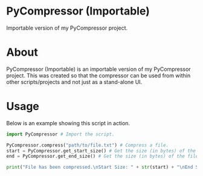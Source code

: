 # PyCompressor (Importable)
Importable version of my PyCompressor project.

# About
PyCompressor (Importable) is an importable version of my PyCompressor project.
This was created so that the compressor can be used from within other scripts/projects and not just as a stand-alone UI.

# Usage
Below is an example showing this script in action.
```python
import PyCompressor # Import the script.

PyCompressor.compress("path/to/file.txt") # Compress a file.
start = PyCompressor.get_start_size() # Get the size (in bytes) of the file before it's been compressed.
end = PyCompressor.get_end_size() # Get the size (in bytes) of the file after it's been compressed.

print("File has been compressed.\nStart Size: " + str(start) + "\nEnd Size: " + str(end)) # Print the results.
```
